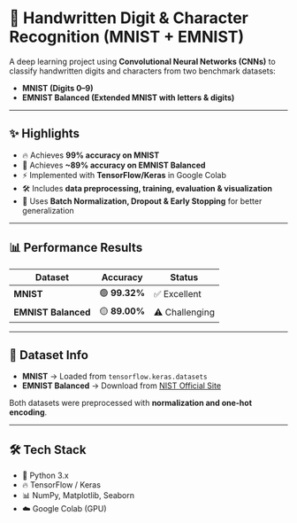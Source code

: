 # 🧠 Handwritten Digit & Character Recognition (MNIST + EMNIST)

A deep learning project using **Convolutional Neural Networks (CNNs)** to classify handwritten digits and characters from two benchmark datasets:  
- **MNIST (Digits 0–9)**  
- **EMNIST Balanced (Extended MNIST with letters & digits)**  

---

## ✨ Highlights
- 🔥 Achieves **99% accuracy on MNIST**  
- 🔡 Achieves **~89% accuracy on EMNIST Balanced**  
- ⚡ Implemented with **TensorFlow/Keras** in Google Colab  
- 🛠️ Includes **data preprocessing, training, evaluation & visualization**  
- 🎯 Uses **Batch Normalization, Dropout & Early Stopping** for better generalization  

---

## 📊 Performance Results

| Dataset            | Accuracy | Status |
|--------------------|----------|--------|
| **MNIST**          | 🟢 **99.32%** | ✅ Excellent |
| **EMNIST Balanced**| 🟡 **89.00%** | ⚠️ Challenging |

---

## 📂 Dataset Info
- **MNIST** → Loaded from `tensorflow.keras.datasets`  
- **EMNIST Balanced** → Download from [NIST Official Site](https://www.nist.gov/itl/products-and-services/emnist-dataset)  

Both datasets were preprocessed with **normalization and one-hot encoding**.

---

## 🛠️ Tech Stack
- 🐍 Python 3.x  
- 🔥 TensorFlow / Keras  
- 📊 NumPy, Matplotlib, Seaborn  
- ☁️ Google Colab (GPU)  

